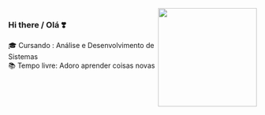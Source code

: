 <img align="right" src="https://images-wixmp-ed30a86b8c4ca887773594c2.wixmp.com/f/059c365b-fd2f-485d-9c2e-7796404b0ea5/d66x62r-7431114f-51f6-4c88-befb-7737a5d9dcc9.gif?token=eyJ0eXAiOiJKV1QiLCJhbGciOiJIUzI1NiJ9.eyJzdWIiOiJ1cm46YXBwOjdlMGQxODg5ODIyNjQzNzNhNWYwZDQxNWVhMGQyNmUwIiwiaXNzIjoidXJuOmFwcDo3ZTBkMTg4OTgyMjY0MzczYTVmMGQ0MTVlYTBkMjZlMCIsIm9iaiI6W1t7InBhdGgiOiJcL2ZcLzA1OWMzNjViLWZkMmYtNDg1ZC05YzJlLTc3OTY0MDRiMGVhNVwvZDY2eDYyci03NDMxMTE0Zi01MWY2LTRjODgtYmVmYi03NzM3YTVkOWRjYzkuZ2lmIn1dXSwiYXVkIjpbInVybjpzZXJ2aWNlOmZpbGUuZG93bmxvYWQiXX0.i0r1GNntV3Hwy0mMEREU6oRLp2xKxtGvUFXgoxb92Y4" width=200px height=200px/>

### Hi there / Olá ❣️

🎓 Cursando : Análise e Desenvolvimento de Sistemas<br>
📚 Tempo livre: Adoro aprender coisas novas <br>

